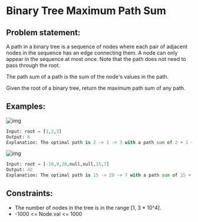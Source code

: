 # Binary Tree Maximum Path Sum

## Problem statement:
A path in a binary tree is a sequence of nodes where each pair of adjacent nodes in the sequence has an edge connecting them. A node can only appear in the sequence at most once. Note that the path does not need to pass through the root.

The path sum of a path is the sum of the node's values in the path.

Given the root of a binary tree, return the maximum path sum of any path.

## Examples:
![img](https://assets.leetcode.com/uploads/2020/10/13/exx1.jpg)
```py
Input: root = [1,2,3]
Output: 6
Explanation: The optimal path is 2 -> 1 -> 3 with a path sum of 2 + 1 + 3 = 6.
```
![img](https://assets.leetcode.com/uploads/2020/10/13/exx2.jpg)
```py
Input: root = [-10,9,20,null,null,15,7]
Output: 42
Explanation: The optimal path is 15 -> 20 -> 7 with a path sum of 15 + 20 + 7 = 42.
```

## Constraints:
- The number of nodes in the tree is in the range [1, 3 * 10^4].
- -1000 <= Node.val <= 1000
